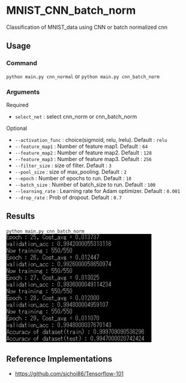 MNIST_CNN_batch_norm
===
Classification of MNIST_data using CNN or batch normalized cnn

Usage
---
### Command
`python main.py cnn_normal` or `python main.py cnn_batch_norm`

### Arguments
Required
* `select_net` : select cnn_norm or cnn_batch_norm

Optional
* `--activation_func` : choice(sigmoid, relu, lrelu). Default : `relu`
* `--feature_map1` : Number of feature map1. Default : `64`
* `--feature_map2` : Number of feature map2. Default : `128`
* `--feature_map3` : Number of feature map3. Default : `256`
* `--filter_size` : size of filter. Default : `3`
* `--pool_size` : size of max_pooling. Default : `2`
* `--epoch` : Number of epochs to run. Default : `10`
* `--batch_size` : Number of batch_size to run. Default : `100`
* `--learning_rate` : Learning rate for Adam optimizer. Default : `0.001`
* `--drop_rate` : Prob of dropout. Default : `0.7`

Results
---
`python main.py cnn_batch_norm`
![result](/image/cnn_batch_norm(epoch30).PNG)

Reference Implementations
---
+ https://github.com/sjchoi86/Tensorflow-101